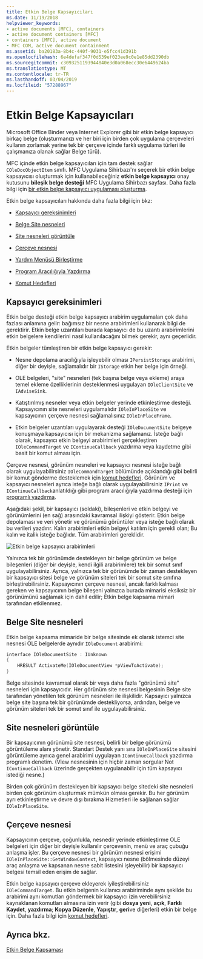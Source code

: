 ```yaml
---
title: Etkin Belge Kapsayıcıları
ms.date: 11/19/2018
helpviewer_keywords:
- active documents [MFC], containers
- active document containers [MFC]
- containers [MFC], active document
- MFC COM, active document containment
ms.assetid: ba20183a-8b4c-440f-9031-e5fcc41d391b
ms.openlocfilehash: 6e4defaf347f0d539ef023ee9c0e1e85dd2390db
ms.sourcegitcommit: c3093251193944840e3d0a068ecc30e6449624ba
ms.translationtype: MT
ms.contentlocale: tr-TR
ms.lasthandoff: 03/04/2019
ms.locfileid: "57288967"
---
```

# <a name="active-document-containers"></a>Etkin Belge Kapsayıcıları

Microsoft Office Binder veya Internet Explorer gibi bir etkin belge kapsayıcı birkaç belge (oluşturmanızı ve her biri için birden çok uygulama çerçeveleri kullanın zorlamak yerine tek bir çerçeve içinde farklı uygulama türleri ile çalışmanıza olanak sağlar Belge türü).

MFC içinde etkin belge kapsayıcıları için tam destek sağlar `COleDocObjectItem` sınıfı. MFC Uygulama Sihirbazı'nı seçerek bir etkin belge kapsayıcısı oluşturmak için kullanabileceğiniz **etkin belge kapsayıcı** onay kutusunu **bileşik belge desteği** MFC Uygulama Sihirbazı sayfası. Daha fazla bilgi için [bir etkin belge kapsayıcı uygulaması oluşturma](../mfc/creating-an-active-document-container-application.md).

Etkin belge kapsayıcıları hakkında daha fazla bilgi için bkz:

- [Kapsayıcı gereksinimleri](#container_requirements)

- [Belge Site nesneleri](#document_site_objects)

- [Site nesneleri görüntüle](#view_site_objects)

- [Çerçeve nesnesi](#frame_object)

- [Yardım Menüsü Birleştirme](../mfc/help-menu-merging.md)

- [Program Aracılığıyla Yazdırma](../mfc/programmatic-printing.md)

- [Komut Hedefleri](../mfc/message-handling-and-command-targets.md)

##  <a name="container_requirements"></a> Kapsayıcı gereksinimleri

Etkin belge desteği etkin belge kapsayıcı arabirim uygulamaları çok daha fazlası anlamına gelir: bağımsız bir nesne arabirimleri kullanarak bilgi de gerektirir. Etkin belge uzantıları burada kapsayıcı de bu uzantı arabirimlerini etkin belgelere kendilerini nasıl kullanılacağını bilmek gerekir, aynı geçerlidir.

Etkin belgeler tümleştiren bir etkin belge kapsayıcı gerekir:

- Nesne depolama aracılığıyla işleyebilir olması `IPersistStorage` arabirimi, diğer bir deyişle, sağlamalıdır bir `IStorage` etkin her belge için örneği.

- OLE belgeleri, "site" nesneleri (tek başına belge veya ekleme) araya temel ekleme özelliklerinin desteklenmesi uygulayan `IOleClientSite` ve `IAdviseSink`.

- Katıştırılmış nesneler veya etkin belgeler yerinde etkinleştirme desteği. Kapsayıcının site nesneleri uygulamalıdır `IOleInPlaceSite` ve kapsayıcının çerçeve nesnesi sağlamalısınız `IOleInPlaceFrame`.

- Etkin belgeler uzantıları uygulayarak desteği `IOleDocumentSite` belgeye konuşmaya kapsayıcısı için bir mekanizma sağlamanız. İsteğe bağlı olarak, kapsayıcı etkin belgeyi arabirimleri gerçekleştiren `IOleCommandTarget` ve `IContinueCallback` yazdırma veya kaydetme gibi basit bir komut alması için.

Çerçeve nesnesi, görünüm nesneleri ve kapsayıcı nesnesi isteğe bağlı olarak uygulayabilirsiniz `IOleCommandTarget` bölümünde açıklandığı gibi belirli bir komut gönderme desteklemek için [komut hedefleri](../mfc/message-handling-and-command-targets.md). Görünüm ve kapsayıcı nesneleri ayrıca isteğe bağlı olarak uygulayabilirsiniz `IPrint` ve `IContinueCallback`anlatıldığı gibi program aracılığıyla yazdırma desteği için [programlı yazdırma](../mfc/programmatic-printing.md).

Aşağıdaki şekil, bir kapsayıcı (soldaki), bileşenleri ve etkin belgeyi ve görünümlerini (en sağ) arasındaki kavramsal ilişkiyi gösterir. Etkin belge depolaması ve veri yönetir ve görünümü görüntüler veya isteğe bağlı olarak bu verileri yazdırır. Kalın arabirimleri etkin belgeyi katılım için gerekli olan; Bu kalın ve italik isteğe bağlıdır. Tüm arabirimleri gereklidir.

![Etkin belge kapsayıcı arabirimleri](../mfc/media/vc37gj1.gif "etkin belge kapsayıcı arabirimleri")

Yalnızca tek bir görünümde destekleyen bir belge görünüm ve belge bileşenleri (diğer bir deyişle, kendi ilgili arabirimlere) tek bir somut sınıf uygulayabilirsiniz. Ayrıca, yalnızca tek bir görünümde bir zaman destekleyen bir kapsayıcı sitesi belge ve görünüm siteleri tek bir somut site sınıfına birleştirebilirsiniz. Kapsayıcının çerçeve nesnesi, ancak farklı kalması gereken ve kapsayıcının belge bileşeni yalnızca burada mimarisi eksiksiz bir görünümünü sağlamak için dahil edilir; Etkin belge kapsama mimari tarafından etkilenmez.

##  <a name="document_site_objects"></a> Belge Site nesneleri

Etkin belge kapsama mimaride bir belge sitesinde ek olarak istemci site nesnesi OLE belgelerde aynıdır `IOleDocument` arabirimi:

```cpp
interface IOleDocumentSite : IUnknown
{
    HRESULT ActivateMe(IOleDocumentView *pViewToActivate);
}
```

Belge sitesinde kavramsal olarak bir veya daha fazla "görünümü site" nesneleri için kapsayıcıdır. Her görünüm site nesnesi belgesinin Belge site tarafından yönetilen tek görünüm nesneleri ile ilişkilidir. Kapsayıcı yalnızca belge site başına tek bir görünümde destekliyorsa, ardından, belge ve görünüm siteleri tek bir somut sınıf ile uygulayabilirsiniz.

##  <a name="view_site_objects"></a> Site nesneleri görüntüle

Bir kapsayıcının görünümü site nesnesi, belirli bir belge görünümü görüntüleme alanı yönetir. Standart Destek yanı sıra `IOleInPlaceSite` sitesini görüntüleme ayrıca genel arabirimi uygulayan `IContinueCallback` yazdırma programlı denetim. (View nesnesinin için hiçbir zaman sorgular Not `IContinueCallback` üzerinde gerçekten uygulanabilir için tüm kapsayıcı istediği nesne.)

Birden çok görünüm destekleyen bir kapsayıcı belge sitedeki site nesneleri birden çok görünüm oluşturmak mümkün olması gerekir. Bu her görünüm ayrı etkinleştirme ve devre dışı bırakma Hizmetleri ile sağlanan sağlar `IOleInPlaceSite`.

##  <a name="frame_object"></a> Çerçeve nesnesi

Kapsayıcının çerçeve, çoğunlukla, nesnedir yerinde etkinleştirme OLE belgeleri için diğer bir deyişle kullanılır çerçevenin, menü ve araç çubuğu anlaşma işler. Bu çerçeve nesnesi bir görünüm nesnesi erişimi `IOleInPlaceSite::GetWindowContext`, kapsayıcı nesne (bölmesinde düzeyi araç anlaşma ve kapsanan nesne sabit listesini işleyebilir) bir kapsayıcı belgesi temsil eden erişim de sağlar.

Etkin belge kapsayıcı çerçeve ekleyerek iyileştirebilirsiniz `IOleCommandTarget`. Bu etkin belgenin kullanıcı arabiriminde aynı şekilde bu arabirimi aynı komutları göndermek bir kapsayıcı izin verebilirsiniz kaynaklanan komutları almasına izin verir (gibi **dosya yeni**, **açık**,  **Farklı Kaydet**, **yazdırma**; **Kopya Düzenle**, **Yapıştır**, **geri**ve diğerleri) etkin bir belge için. Daha fazla bilgi için [komut hedefleri](../mfc/message-handling-and-command-targets.md).

## <a name="see-also"></a>Ayrıca bkz.

[Etkin Belge Kapsaması](../mfc/active-document-containment.md)
